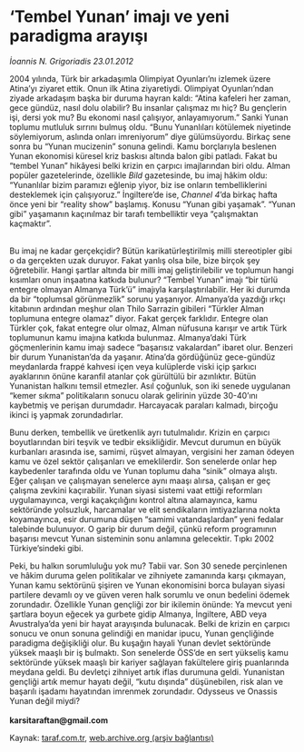 # ‘Tembel Yunan’ imajı ve yeni paradigma arayışı 

*İoannis N. Grigoriadis 23.01.2012*

<div class="yazi"><p>2004 yılında, Türk bir arkadaşımla Olimpiyat Oyunları’nı izlemek üzere Atina’yı ziyaret ettik. Onun ilk Atina ziyaretiydi. Olimpiyat Oyunları’ndan ziyade arkadaşım başka bir duruma hayran kaldı: “Atina kafeleri her zaman, gece gündüz, nasıl dolu olabilir? Bu insanlar çalışmaz mı hiç? Bu gençlerin işi, dersi yok mu? Bu ekonomi nasıl çalışıyor, anlayamıyorum.” Sanki Yunan toplumu mutluluk sırrını bulmuş oldu. “Bunu Yunanlıları kötülemek niyetinde söylemiyorum, aslında onları imreniyorum” diye gülümsüyordu. Birkaç sene sonra bu “Yunan mucizenin” sonuna gelindi. Kamu borçlarıyla beslenen Yunan ekonomisi küresel kriz baskısı altında balon gibi patladı. Fakat bu “tembel Yunan” hikâyesi belki krizin en çarpıcı imajlarından biri oldu. Alman popüler gazetelerinde, özellikle <i>Bild</i> gazetesinde, bu imaj hâkim oldu: “Yunanlılar bizim paramızı eğlenip yiyor, biz ise onların tembelliklerini desteklemek için çalışıyoruz.” İngiltere’de ise, <i>Channel 4</i>’da birkaç hafta önce yeni bir “reality show” başlamış. Konusu “Yunan gibi yaşamak”. “Yunan gibi” yaşamanın kaçınılmaz bir tarafı tembelliktir veya “çalışmaktan kaçmaktır”. </p>
<p> <br/>Bu imaj ne kadar gerçekçidir? Bütün karikatürleştirilmiş milli stereotipler gibi o da gerçekten uzak duruyor. Fakat yanlış olsa bile, bize birçok şey öğretebilir. Hangi şartlar altında bir milli imaj geliştirilebilir ve toplumun hangi kısımları onun inşaatına katkıda bulunur? “Tembel Yunan” imajı “bir türlü entegre olmayan Almanya Türk’ü” imajıyla karşılaştırılabilir. Her iki durumda da bir “toplumsal görünmezlik” sorunu yaşanıyor. Almanya’da yazdığı ırkçı kitabının ardından meşhur olan Thilo Sarrazin gibileri “Türkler Alman toplumuna entegre olamaz” diyor. Fakat gerçek farklıdır. Entegre olan Türkler çok, fakat entegre olur olmaz, Alman nüfusuna karışır ve artık Türk toplumunun kamu imajına katkıda bulunmaz. Almanya’daki Türk göçmenlerinin kamu imajı sadece “başarısız vakalardan” ibaret olur. Benzeri bir durum Yunanistan’da da yaşanır. Atina’da gördüğünüz gece-gündüz meydanlarda frappé kahvesi içen veya kulüplerde viski içip şarkıcı ayaklarının önüne karanfil atanlar çok gürültülü bir azınlıktır. Bütün Yunanistan halkını temsil etmezler. Asıl çoğunluk, son iki senede uygulanan “kemer sıkma” politikaların sonucu olarak gelirinin yüzde 30-40’ını kaybetmiş ve perişan durumdadır. Harcayacak paraları kalmadı, birçoğu ikinci iş yapmak zorundadırlar. </p>
<p>Bunu derken, tembellik ve üretkenlik ayrı tutulmalıdır. Krizin en çarpıcı boyutlarından biri teşvik ve tedbir eksikliğidir. Mevcut durumun en büyük kurbanları arasında ise, samimi, rüşvet almayan, vergisini her zaman ödeyen kamu ve özel sektör çalışanları ve emeklilerdir. Son senelerde onlar hep kaybedenler tarafında oldu ve Yunan toplumu daha “sinik” olmaya alıştı. Eğer çalışan ve çalışmayan senelerce aynı maaşı alırsa, çalışan er geç çalışma zevkini kaçırabilir. Yunan siyasi sistemi vaat ettiği reformları uygulamayınca, vergi kaçakçılığını kontrol altına alamayınca, kamu sektöründe yolsuzluk, harcamalar ve elit sendikaların imtiyazlarına nokta koyamayınca, esir durumuna düşen “samimi vatandaşlardan” yeni fedalar talebinde bulunuyor. O garip bir durum değil, çünkü reform programının başarısı mevcut Yunan sisteminin sonu anlamına gelecektir. Tıpkı 2002 Türkiye’sindeki gibi.</p>
<p>Peki, bu halkın sorumluluğu yok mu? Tabii var. Son 30 senede perçinlenen ve hâkim duruma gelen politikalar ve zihniyete zamanında karşı çıkmayan, Yunan kamu sektörünü şişiren ve Yunan ekonomisini borca bulayan siyasi partilere devamlı oy ve güven veren halk sorumlu ve onun bedelini ödemek zorundadır. Özellikle Yunan gençliği zor bir ikilemin önünde: Ya mevcut yeni şartlara boyun eğecek ya gurbete gidip Almanya, İngiltere, ABD veya Avustralya’da yeni bir hayat arayışında bulunacak. Belki de krizin en çarpıcı sonucu ve onun sonuna gelindiği en manidar ipucu, Yunan gençliğinde paradigma değişikliği olur. Bu kuşağın hayali Yunan devlet sektöründe yüksek maaşlı bir iş bulmaktı. Son senelerde ÖSS’de en sert yükseliş kamu sektöründe yüksek maaşlı bir kariyer sağlayan fakültelere giriş puanlarında meydana geldi. Bu devletçi zihniyet artık iflas durumuna geldi. Yunanistan gençliği artık memur hayatı değil, “kutu dışında” düşünebilen, risk alan ve başarılı işadamı hayatından imrenmek zorundadır. Odysseus ve Onassis Yunan değil miydi?<br/><br/><b>karsitaraftan@gmail.com</b></p>
</div>

Kaynak: [taraf.com.tr](http://www.taraf.com.tr/ioannis-n-grigoriadis/makale-tembel-yunan-imaji-ve-yeni-paradigma-arayisi.htm), [web.archive.org (arşiv bağlantısı)](http://web.archive.org/web/20131106071416/http://www.taraf.com.tr/ioannis-n-grigoriadis/makale-tembel-yunan-imaji-ve-yeni-paradigma-arayisi.htm)
